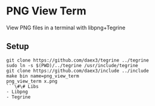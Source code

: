 # PNG View Term
View PNG files in a terminal with libpng+Tegrine
## Setup
```shell
git clone https://github.com/daex3/tegrine ../tegrine
sudo ln -s $(PWD)/../tegrine /usr/include/tegrine
git clone https://github.com/daex3/include ../include
make bin name=png_view_term
png_view_term x.png
```\#\# Libs
- Libpng
- Tegrine